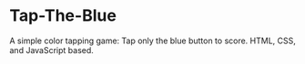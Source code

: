 # Tap-The-Blue
A simple color tapping game: Tap only the blue button to score. HTML, CSS, and JavaScript based.
